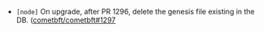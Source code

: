 - `[node]` On upgrade, after PR 1296, delete the genesis file existing in the DB.
  ([cometbft/cometbft\#1297](https://github.com/cometbft/cometbft/pull/1297)
